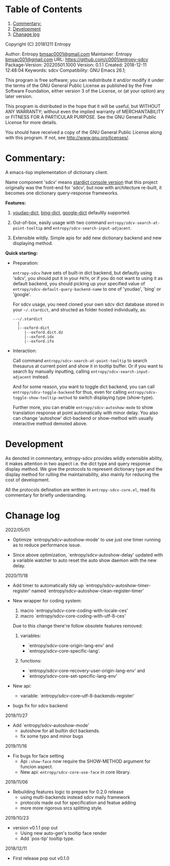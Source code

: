 # Table of Contents

1.  [Commentary:](#orgb624797)
2.  [Development](#org45514b5)
3.  [Chanage log](#orga3dff61)

Copyright (C) 20181211  Entropy

Author:           Entropy <bmsac0001@gmail.com>
Maintainer:       Entropy <bmsac001@gmail.com>
URL:              <https://github.com/c0001/entropy-sdcv>
Package-Version:  20220501.1000
Version:          0.1.1
Created:          2018-12-11 12:48:04
Keywords:         sdcv
Compatibility:    GNU Emacs 26.1;

This program is free software; you can redistribute it and/or modify
it under the terms of the GNU General Public License as published by
the Free Software Foundation, either version 3 of the License, or
(at your option) any later version.

This program is distributed in the hope that it will be useful,
but WITHOUT ANY WARRANTY; without even the implied warranty of
MERCHANTABILITY or FITNESS FOR A PARTICULAR PURPOSE.  See the
GNU General Public License for more details.

You should have received a copy of the GNU General Public License
along with this program.  If not, see <http://www.gnu.org/licenses/>.


<a id="orgb624797"></a>

# Commentary:

A emacs-lisp implementation of dictionary client.

Name component 'sdcv' means [stardict console version](https://github.com/Dushistov/sdcv) that this
project originally was the front-end for 'sdcv', but now with
architecture re-built, it becomes one dictionary query-response
frameworks.

**Features:**

1.  [youdao-dict](https://github.com/xuchunyang/youdao-dictionary.el), [bing-dict](https://github.com/cute-jumper/bing-dict.el), [google-dict](https://github.com/atykhonov/google-translate) defaultly supported.

2.  Out-of-box, easily usage with two command
    `entropy/sdcv-search-at-point-tooltip` and
    `entropy/sdcv-search-input-adjacent`.

3.  Extensible wildly. Simple apis for add new dictionary backend
    and new displaying method.

**Quick starting:**

-   Preparation:

    `entropy-sdcv` have sets of built-in dict backend, but defautly
     using 'sdcv', you should put it in your `PATH`, or if you do not
     want to using it as default backend, you should picking up your
     specified value of `entropy/sdcv-default-query-backend-name` to
     one of 'youdao', 'bing' or 'google'.

    For sdcv usage, you need cloned your own sdcv dict database
    stored in your `~/.stardict`, and structed as folder hosted
    individually, as:

        --~/.stardict
          |
          |--oxford-dict
             |--oxford.dict.dz
             |--oxford.idx
             |--oxford.ifo

-   Interaction:

    Call command `entropy/sdcv-search-at-point-tooltip` to search
    thesaurus at current point and show it in tooltip buffer. Or if
    you want to search by manually inputting, calling
    `entropy/sdcv-search-input-adjacent` instead.

    And for some reason, you want to toggle dict backend, you can
    call `entropy/sdcv-toggle-backend` for thus, even for calling
    `entropy/sdcv-toggle-show-tooltip-method` to switch displaying
    type (show-type).

    Further more, you can enable `entropy/sdcv-autoshow-mode` to show
    translation response at point automatically with minor delay. You
    also can change 'autoshow' dict-backend or show-method with usually
    interactive method demoted above.


<a id="org45514b5"></a>

# Development

As denoted in commentary, entropy-sdcv provides wildly extensible
ability, it makes attention in two aspect i.e. the dict type and
query response display method. We give the protocols to represent
dictionary type and the display method for rulling the
maintainability, also mainly for reducing the cost of development.

All the protocols defination are written in
`entropy-sdcv-core.el`, read its commentary for briefly
understanding.


<a id="orga3dff61"></a>

# Chanage log

2022/05/01

-   Optimize \`entropy/sdcv-autoshow-mode' to use just one timer
    running as to reduce performance issue.

-   Since above optimization, \`entropy/sdcv-autoshow-delay'
    updated with a variable watcher to auto reset the auto show
    daemon with the new delay.

2020/11/18

-   Add timer to automatically tidy up
    \`entropy/sdcv-autoshow-timer-register' named
    \`entropy/sdcv-autoshow-clean-register-timer'
-   New wrapper for coding system:

    1.  macro \`entropy/sdcv-core-coding-with-locale-ces'
    2.  macro \`entropy/sdcv-core-coding-with-utf-8-ces'

    Due to this change there're follow obsolete features
    removed:

    1.  variables:
        -   \`entropy/sdcv-core-origin-lang-env' and
        -   \`entropy/sdcv-core-specific-lang'.

    2.  functions:
        -   \`entropy/sdcv-core-recovery-user-origin-lang-env' and
        -   \`entropy/sdcv-core-set-specific-lang-env'

-   New api:
    -   variable: \`entropy/sdcv-core&#x2013;utf-8-backends-register'

-   bugs fix for sdcv backend

2019/11/27

-   Add \`entropy/sdcv-autoshow-mode'
    -   autoshow for all builtin dict backends.
    -   fix some typo and minor bugs

2019/11/16

-   Fix bugs for face setting
    -   Api `:show-face` now require the SHOW-METHOD argument for
        funcion aspect.
    -   New api: `entropy/sdcv-core-use-face` in core library.

2019/11/06

-   Rebuilding features logic to prepare for 0.2.0 release
    -   using multi-backends instead sdcv maily framework
    -   protocols made out for specification and featue adding
    -   more more rigorous srcs splitting style.

2019/10/23

-   version v0.1.1 pop out
    -   Using new auto-gen's tooltip face render
    -   Add \`pos-tip' tooltip type.

2018/12/11

-   First release pop out v0.1.0


<a id="orgebeb6ad"></a>
